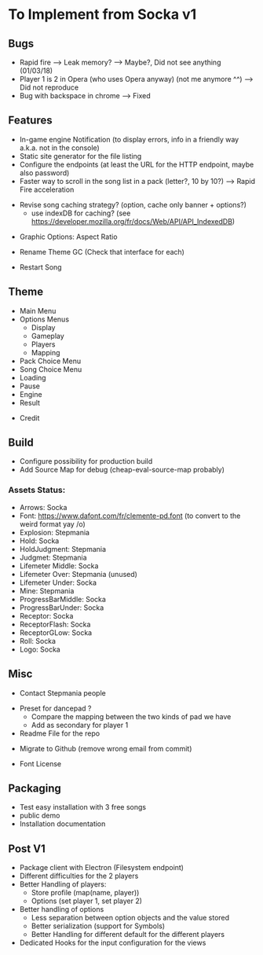 # To Implement from Socka v1

## Bugs

+ Rapid fire --> Leak memory? --> Maybe?, Did not see anything (01/03/18)
+ Player 1 is 2 in Opera (who uses Opera anyway) (not me anymore ^^) --> Did not reproduce
+ Bug with backspace in chrome --> Fixed

## Features

+ In-game engine Notification (to display errors, info in a friendly way a.k.a. not in the console)
+ Static site generator for the file listing
+ Configure the endpoints (at least the URL for the HTTP endpoint, maybe also password)
+ Faster way to scroll in the song list in a pack (letter?, 10 by 10?) --> Rapid Fire acceleration
- Revise song caching strategy? (option, cache only banner + options?)
  - use indexDB for caching? (see https://developer.mozilla.org/fr/docs/Web/API/API_IndexedDB)
+ Graphic Options: Aspect Ratio
- Rename Theme GC (Check that interface for each)
+ Restart Song

## Theme

+ Main Menu
+ Options Menus
  * Display
  * Gameplay
  * Players
  * Mapping
+ Pack Choice Menu
+ Song Choice Menu
+ Loading
+ Pause
+ Engine
+ Result
- Credit

## Build

+ Configure possibility for production build
+ Add Source Map for debug (cheap-eval-source-map probably)

### Assets Status:

- Arrows: Socka
- Font: https://www.dafont.com/fr/clemente-pd.font (to convert to the weird format yay /o\)
- Explosion: Stepmania
- Hold: Socka
- HoldJudgment: Stepmania
- Judgmet: Stepmania
- Lifemeter Middle: Socka 
- Lifemeter Over: Stepmania (unused)
- Lifemeter Under: Socka
- Mine: Stepmania
- ProgressBarMiddle: Socka 
- ProgressBarUnder: Socka 
- Receptor: Socka
- ReceptorFlash: Socka
- ReceptorGLow: Socka
- Roll: Socka
- Logo: Socka

## Misc

- Contact Stepmania people
+ Preset for dancepad ?
   * Compare the mapping between the two kinds of pad we have
   * Add as secondary for player 1
+ Readme File for the repo
- Migrate to Github (remove wrong email from commit)
+ Font License

## Packaging

+ Test easy installation with 3 free songs
+ public demo
+ Installation documentation


## Post V1

- Package client with Electron (Filesystem endpoint)
- Different difficulties for the 2 players
- Better Handling of players:
    * Store profile (map(name, player))
    * Options (set player 1, set player 2)
- Better handling of options
    * Less separation between option objects and the value stored
    * Better serialization (support for Symbols)
    * Better Handling for different default for the different players
- Dedicated Hooks for the input configuration for the views
